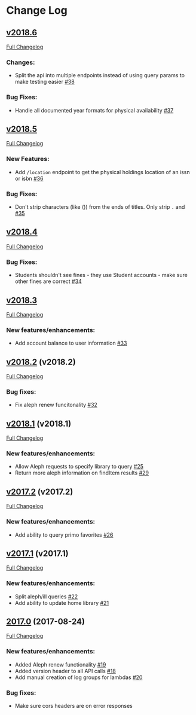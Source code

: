 # Change Log

## [v2018.6](https://github.com/ndlib/gatekeeper/tree/v2018.6)
[Full Changelog](https://github.com/ndlib/gatekeeper/compare/v2018.5...v2018.6)

### Changes:
- Split the api into multiple endpoints instead of using query params to make testing easier [#38](https://github.com/ndlib/gatekeeper/pull/38)

### Bug Fixes:
- Handle all documented year formats for physical availability [#37](https://github.com/ndlib/gatekeeper/pull/37)


## [v2018.5](https://github.com/ndlib/gatekeeper/tree/v2018.5)
[Full Changelog](https://github.com/ndlib/gatekeeper/compare/v2018.4...v2018.5)

### New Features:
- Add `/location` endpoint to get the physical holdings location of an issn or isbn [#36](https://github.com/ndlib/gatekeeper/pull/36)

### Bug Fixes:
- Don't strip characters (like ()) from the ends of titles. Only strip `.` and ` ` [#35](https://github.com/ndlib/gatekeeper/pull/35)


## [v2018.4](https://github.com/ndlib/gatekeeper/tree/v2018.4)
[Full Changelog](https://github.com/ndlib/gatekeeper/compare/v2018.3...v2018.4)

### Bug Fixes:
- Students shouldn't see fines - they use Student accounts - make sure other fines are correct [#34](https://github.com/ndlib/gatekeeper/pull/34)

## [v2018.3](https://github.com/ndlib/gatekeeper/tree/v2018.3)
[Full Changelog](https://github.com/ndlib/gatekeeper/compare/v2018.2...v2018.3)

### New features/enhancements:
- Add account balance to user information [#33](https://github.com/ndlib/gatekeeper/pull/33)


## [v2018.2](https://github.com/ndlib/gatekeeper/tree/v2018.2) (v2018.2)
[Full Changelog](https://github.com/ndlib/gatekeeper/compare/v2018.1...v2018.2)

### Bug fixes:
- Fix aleph renew funcitonality [#32](https://github.com/ndlib/gatekeeper/pull/32)


## [v2018.1](https://github.com/ndlib/gatekeeper/tree/v2018.1) (v2018.1)
[Full Changelog](https://github.com/ndlib/gatekeeper/compare/v2017.2...v2018.1)

### New features/enhancements:
- Allow Aleph requests to specify library to query [#25](https://github.com/ndlib/gatekeeper/pull/25)
- Return more aleph information on findItem results [#29](https://github.com/ndlib/gatekeeper/pull/29)


## [v2017.2](https://github.com/ndlib/gatekeeper/tree/v2017.2) (v2017.2)
[Full Changelog](https://github.com/ndlib/gatekeeper/compare/v2017.1...v2017.2)

### New features/enhancements:
- Add ability to query primo favorites [#26](https://github.com/ndlib/gatekeeper/pull/26)


## [v2017.1](https://github.com/ndlib/gatekeeper/tree/v2017.1) (v2017.1)
[Full Changelog](https://github.com/ndlib/gatekeeper/compare/v2017.0...v2017.1)

### New features/enhancements:
- Split aleph/ill queries [#22](https://github.com/ndlib/gatekeeper/pull/22)
- Add ability to update home library [#21](https://github.com/ndlib/gatekeeper/pull/21)


## [2017.0](https://github.com/ndlib/gatekeeper/tree/v2017.0) (2017-08-24)
[Full Changelog](https://github.com/ndlib/gatekeeper/compare/v0.1.0...v2017.0)

### New features/enhancements:
- Added Aleph renew functionality [#19](https://github.com/ndlib/gatekeeper/pull/19)
- Added version header to all API calls [#18](https://github.com/ndlib/gatekeeper/pull/18)
- Add manual creation of log groups for lambdas [#20](https://github.com/ndlib/gatekeeper/pull/20)

### Bug fixes:
- Make sure cors headers are on error responses
